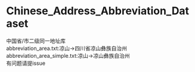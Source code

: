 # Chinese_Address_Abbreviation_Dataset
中国省/市二级同一地址库         
abbreviation_area.txt:凉山->四川省凉山彝族自治州                   
abbreviation_area_simple.txt:凉山->凉山彝族自治州     
有问题请提issue
